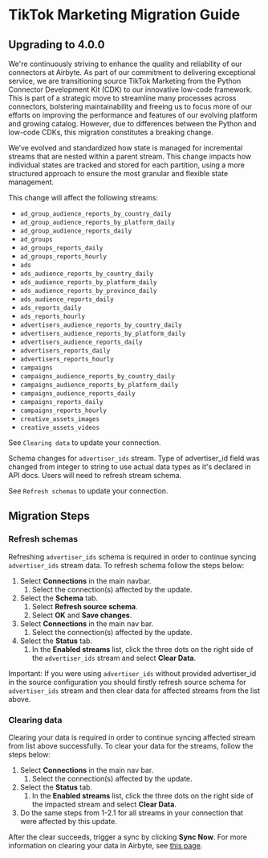 # TikTok Marketing Migration Guide

## Upgrading to 4.0.0

We're continuously striving to enhance the quality and reliability of our connectors at Airbyte. As part of our commitment to delivering exceptional service, we are transitioning source TikTok Marketing from the Python Connector Development Kit (CDK) to our innovative low-code framework. This is part of a strategic move to streamline many processes across connectors, bolstering maintainability and freeing us to focus more of our efforts on improving the performance and features of our evolving platform and growing catalog. However, due to differences between the Python and low-code CDKs, this migration constitutes a breaking change.

We’ve evolved and standardized how state is managed for incremental streams that are nested within a parent stream. This change impacts how individual states are tracked and stored for each partition, using a more structured approach to ensure the most granular and flexible state management. 

This change will affect the following streams:
- `ad_group_audience_reports_by_country_daily`
- `ad_group_audience_reports_by_platform_daily`
- `ad_group_audience_reports_daily`
- `ad_groups`
- `ad_groups_reports_daily`
- `ad_groups_reports_hourly`
- `ads`
- `ads_audience_reports_by_country_daily`
- `ads_audience_reports_by_platform_daily`
- `ads_audience_reports_by_province_daily`
- `ads_audience_reports_daily`
- `ads_reports_daily`
- `ads_reports_hourly`
- `advertisers_audience_reports_by_country_daily`
- `advertisers_audience_reports_by_platform_daily`
- `advertisers_audience_reports_daily`
- `advertisers_reports_daily`
- `advertisers_reports_hourly`
- `campaigns`
- `campaigns_audience_reports_by_country_daily`
- `campaigns_audience_reports_by_platform_daily`
- `campaigns_audience_reports_daily`
- `campaigns_reports_daily`
- `campaigns_reports_hourly`
- `creative_assets_images`
- `creative_assets_videos`

See `Clearing data` to update your connection.

Schema changes for `advertiser_ids` stream. 
Type of advertiser_id field was changed from integer to string to use actual data types as it's declared in API docs. Users will need to refresh stream schema.

See `Refresh schemas` to update your connection.

## Migration Steps

### Refresh schemas

Refreshing `advertiser_ids` schema is required in order to continue syncing `advertiser_ids` stream data. To refresh schema follow the steps below:

1. Select **Connections** in the main navbar.
   1. Select the connection(s) affected by the update.
2. Select the **Schema** tab.
   1. Select **Refresh source schema**.
   2. Select **OK** and **Save changes**.
3. Select **Connections** in the main nav bar.
   1. Select the connection(s) affected by the update.
4. Select the **Status** tab.
   1. In the **Enabled streams** list, click the three dots on the right side of the `advertiser_ids` stream and select **Clear Data**.

Important: If you were using `advertiser_ids` without provided advertiser_id in the source configuration you should firstly refresh source schema for `advertiser_ids` stream and then clear data for affected streams from the list above.

### Clearing data 

Clearing your data is required in order to continue syncing affected stream from list above successfully. To clear your data for the streams, follow the steps below:

1. Select **Connections** in the main nav bar.
   1. Select the connection(s) affected by the update.
2. Select the **Status** tab.
   1. In the **Enabled streams** list, click the three dots on the right side of the impacted stream and select **Clear Data**.
3. Do the same steps from 1-2.1 for all streams in your connection that were affected by this update. 

After the clear succeeds, trigger a sync by clicking **Sync Now**. For more information on clearing your data in Airbyte, see [this page](https://docs.airbyte.com/platform/operator-guides/reset).


